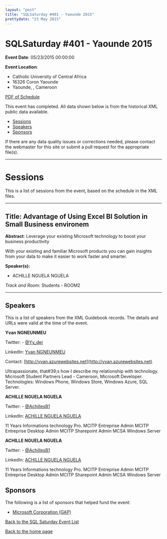 ```yaml
---
layout: "post" 
title: "SQLSaturday #401 - Yaounde 2015" 
prettydate: "23 May 2015" 
---
```

# SQLSaturday #401 - Yaounde 2015
 
**Event Date**: 05/23/2015 00:00:00
 
**Event Location**:
- Catholic University of Central Africa
- 16326 Coron Yaounde
- Yaounde, , Cameroon
 
<a href="/assets/pdf/0401.pdf">PDF of Schedule</a>
 
This event has completed. All data shown below is from the historical XML public data available.
<ul>
   <li><a href="#sessions">Sessions</a></li>
   <li><a href="#speakers">Speakers</a></li>
   <li><a href="#sponsors">Sponsors</a></li>
</ul>
 
 
If there are any data quality issues or corrections needed, please contact the webmaster for this site or submit a pull request for the appropriate file(s). 
 
----------------------------------------------------------------------------------- 
 
# <a name="sessions"></a>Sessions
This is a list of sessions from the event, based on the schedule in the XML files.
 
----------------------------------------------------------------------------------- 
 
## Title: Advantage of Using Excel BI Solution  in Small Business environem
 
**Abstract**:
Leverage your existing Microsoft technology to boost your business productivity

With your existing and familiar Microsoft products you can gain insights from your data to make it easier to work faster and smarter.
 
**Speaker(s):**
- ACHILLE NGUELA NGUELA
 
*Track and Room*: Students - ROOM2
 
----------------------------------------------------------------------------------- 
 
## <a name="#speakers"></a>Speakers
This is a list of speakers from the XML Guidebook records. The details and URLs were valid at the time of the event.
 
 
**Yvan NGNEUNMEU**
 
Twitter:  - [@Yv_der](https://www.twitter.com/@Yv_der)
 
LinkedIn: [Yvan NGNEUNMEU](https://www.linkedin.com/pub/yvan-ngneunmeu/5a/a98/530)
 
Contact: [http://yvan.azurewebsites.net](http://yvan.azurewebsites.net)
 
Ultrapassionate, that#39;s how I describe my relationship with technology.
Microsoft Student Partners Lead - Cameroon, Microsoft Developer.
Technologies: Windows Phone, Windows Store, Windows Azure, SQL Server.
 
**ACHILLE NGUELA NGUELA**
 
Twitter:  - [@AchillesB1](https://www.twitter.com/@AchillesB1)
 
LinkedIn: [ACHILLE NGUELA NGUELA](http://www.linkedin.com/in/achil/)
 
11 Years Informations technology Pro. MCITP Entreprise Admin MCITP Entreprise Desktop Admin MCITP Sharepoint Admin MCSA Windows Server
 
**ACHILLE NGUELA NGUELA**
 
Twitter:  - [@AchillesB1](https://www.twitter.com/@AchillesB1)
 
LinkedIn: [ACHILLE NGUELA NGUELA](http://www.linkedin.com/in/achil/)
 
11 Years Informations technology Pro. MCITP Entreprise Admin MCITP Entreprise Desktop Admin MCITP Sharepoint Admin MCSA Windows Server
 
 
 
## <a name="sponsors"></a>Sponsors
The following is a list of sponsors that helped fund the event:
 
- [Microsoft Corporation (GAP)](http://www.microsoft.com/en-us/server-cloud/products/sql-server/)
 
[Back to the SQL Saturday Event List](/past)
 
[Back to the home page](/index)
 
